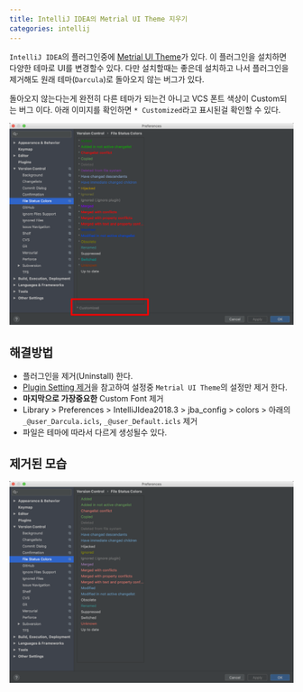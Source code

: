 ```yaml
---
title: IntelliJ IDEA의 Metrial UI Theme 지우기
categories: intellij
---
```


`IntelliJ IDEA`의 플러그인중에 [Metrial UI Theme](https://github.com/ChrisRM/material-theme-jetbrains)가 있다. 이 플러그인을 설치하면 다양한 테마로 UI를 변경할수 있다. 다만 설치할때는 좋은데 설치하고 나서 플러그인을 제거해도 원래 테마(`Darcula`)로 돌아오지 않는 버그가 있다.

돌아오지 않는다는게 완전히 다른 테마가 되는건 아니고 VCS 폰트 색상이 Custom되는 버그 이다.
아래 이미지를 확인하면 `* Customized`라고 표시된걸 확인할 수 있다.

![](/assets/images/Preferences-2019-01-29-17-00-00.png)

## 해결방법
- 플러그인을 제거(Uninstall) 한다.
- [Plugin Setting 제거](https://intellij-support.jetbrains.com/hc/en-us/articles/206544519-Directories-used-by-the-IDE-to-store-settings-caches-plugins-and-logs)을 참고하여 설정중 `Metrial UI Theme`의 설정만 제거 한다.
- **마지막으로 가장중요한** Custom Font 제거
- Library > Preferences > IntelliJIdea2018.3 > jba_config > colors > 아래의 `_@user_Darcula.icls`, `_@user_Default.icls` 제거
- 파일은 테마에 따라서 다르게 생성될수 있다.

## 제거된 모습
![](/assets/images/Preferences-2019-01-29-17-50-44.png)
